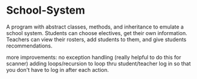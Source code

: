 # School-System

A program with abstract classes, methods, and inheritance to emulate a school system. Students can choose electives, get their own information. Teachers can view their rosters, add students to them, and give students recommendations.

more improvements: no exception handling (really helpful to do this for scanner)
adding loops/recursion to loop thru student/teacher log in so that you don't have to log in after each action.
